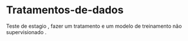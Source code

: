 # Tratamentos-de-dados
Teste de estagio , fazer um tratamento e um modelo de  treinamento não supervisionado .
